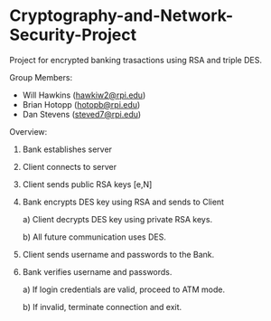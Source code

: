 # Cryptography-and-Network-Security-Project

Project for encrypted banking trasactions using RSA and triple DES. 

Group Members:
- Will Hawkins (hawkiw2@rpi.edu)
- Brian Hotopp (hotopb@rpi.edu)
- Dan Stevens (steved7@rpi.edu)


Overview: 

1. Bank establishes server
2. Client connects to server
3. Client sends public RSA keys [e,N]
4. Bank encrypts DES key using RSA and sends to Client

    a) Client decrypts DES key using private RSA keys.

    b) All future communication uses DES.
5. Client sends username and passwords to the Bank.
6. Bank verifies username and passwords.


    a) If login credentials are valid, proceed to ATM mode.

    b) If invalid, terminate connection and exit.






